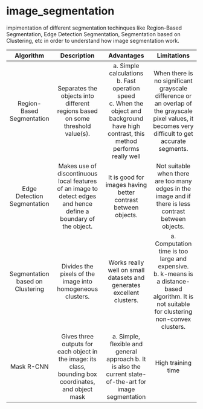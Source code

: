 # image_segmentation

impimentation of different segmentation techinques like Region-Based Segmentation, Edge Detection Segmentation, Segmentation based on Clustering, etc in order to understand how image segmentation work.

|Algorithm|Description|Advantages|Limitations|
|:---:|:---:|:---:|:---:|
|Region-Based Segmentation|Separates the objects into different regions based on some threshold value(s).|a. Simple calculations<br>b. Fast operation speed<br>c. When the object and background have high contrast, this method performs really well|When there is no significant grayscale difference or an overlap of the grayscale pixel values, it becomes very difficult to get accurate segments.|
|Edge Detection Segmentation|Makes use of discontinuous local features of an image to detect edges and hence define a boundary of the object.|It is good for images having better contrast between objects.|Not suitable when there are too many edges in the image and if there is less contrast between objects.|
|Segmentation based on Clustering|Divides the pixels of the image into homogeneous clusters.|Works really well on small datasets and generates excellent clusters.|a. Computation time is too large and expensive.<br>b. k-means is a distance-based algorithm. It is not suitable for clustering non-convex clusters.|
|Mask R-CNN|Gives three outputs for each object in the image: its class, bounding box coordinates, and object mask|a. Simple, flexible and general approach b. It is also the current state-of-the-art for image segmentation|High training time|
